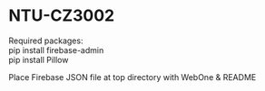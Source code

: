 # NTU-CZ3002

Required packages:<br />
pip install firebase-admin<br />
pip install Pillow<br />

Place Firebase JSON file at top directory with WebOne & README<br />